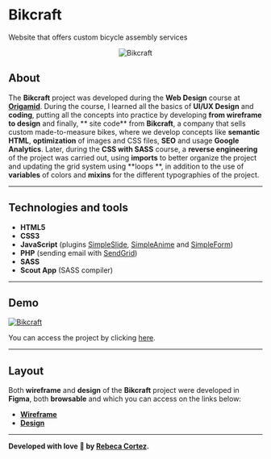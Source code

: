 # Bikcraft
Website that offers custom bicycle assembly services

<p align="center">
	<img src="https://" alt="Bikcraft" title="Bikcraft">
</p>

## About
The **Bikcraft** project was developed during the **Web Design** course at **[Origamid](https://www.origamid.com/)**. During the course, I learned all the basics of **UI/UX Design** and **coding**, putting all the concepts into practice by developing **from wireframe to design** and finally, ** site code** from **Bikcraft**, a company that sells custom made-to-measure bikes, where we develop concepts like **semantic HTML**, **optimization** of images and CSS files, **SEO** and usage **Google Analytics**.
Later, during the **CSS with SASS** course, a **reverse engineering** of the project was carried out, using **imports** to better organize the project and updating the grid system using **loops **, in addition to the use of **variables** of colors and **mixins** for the different typographies of the project.

---

## Technologies and tools
- **HTML5**
- **CSS3**
- **JavaScript** (plugins [SimpleSlide](https://github.com/origamid/simple-slide), [SimpleAnime](https://github.com/origamid/simple-anime) and [SimpleForm](https://github.com/origamid/simple-form))
- **PHP** (sending email with [SendGrid](https://sendgrid.com/))
- **SASS**
- **Scout App** (SASS compiler)

---

## Demo
[![Bikcraft](https:// "Click here")](https:// "Click here")   

You can access the project by clicking [here](https://).

---

## Layout
Both **wireframe** and **design** of the **Bikcraft** project were developed in **Figma**, both **browsable** and which you can access on the links below:
- **[Wireframe](https:/)**
- **[Design](https://)**

---

**Developed with love 💛 by [Rebeca Cortez](https://github.com/rebecacortez/).**
